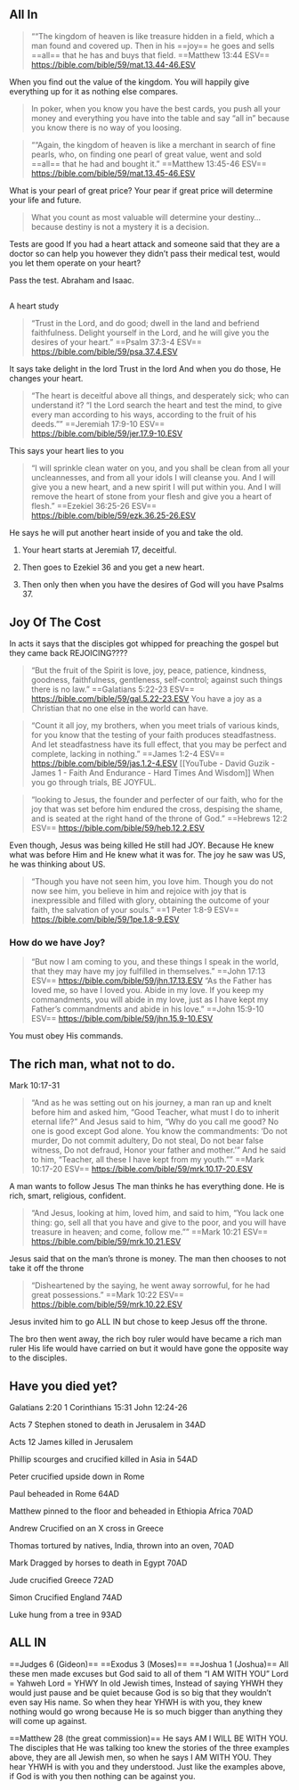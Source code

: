## All In
> ““The kingdom of heaven is like treasure hidden in a field, which a man found and covered up. Then in his ==joy== he goes and sells ==all== that he has and buys that field.
‭‭==Matthew‬ ‭13‬:‭44‬ ESV‬‬==
https://bible.com/bible/59/mat.13.44-46.ESV

When you find out the value of the kingdom.
You will happily give everything up for it as nothing else compares.

> In poker, when you know you have the best cards, you push all your money and everything you have into the table and say “all in” because you know there is no way of you loosing.

> ““Again, the kingdom of heaven is like a merchant in search of fine pearls, who, on finding one pearl of great value, went and sold ==all== that he had and bought it.”
‭‭==Matthew‬ ‭13‬:‭45‬-‭46‬ ‭ESV‬‬==
https://bible.com/bible/59/mat.13.45-46.ESV

What is your pearl of great price?
Your pear if great price will determine your life and future.


> What you count as most valuable will determine your destiny… because destiny is not a mystery it is a decision.

Tests are good
If you had a heart attack and someone said that they are a doctor so can help you however they didn’t pass their medical test, would you let them operate on your heart?

Pass the test.
Abraham and Isaac.

## 
A heart study
> “Trust in the Lord, and do good; dwell in the land and befriend faithfulness. 
> Delight yourself in the Lord, and he will give you the desires of your heart.”
‭‭==Psalm‬ ‭37‬:‭3‬-‭4‬ ‭ESV‬‬==
https://bible.com/bible/59/psa.37.4.ESV

It says take delight in the lord
Trust in the lord
And when you do those, He changes your heart.

> “The heart is deceitful above all things, and desperately sick; who can understand it? 
> “I the Lord search the heart and test the mind, to give every man according to his ways, according to the fruit of his deeds.””
‭‭==Jeremiah‬ ‭17‬:‭9‬-‭10‬ ‭ESV‬‬==
https://bible.com/bible/59/jer.17.9-10.ESV

This says your heart lies to you

> “I will sprinkle clean water on you, and you shall be clean from all your uncleannesses, and from all your idols I will cleanse you. 
> And I will give you a new heart, and a new spirit I will put within you. And I will remove the heart of stone from your flesh and give you a heart of flesh.”
‭‭==Ezekiel‬ ‭36‬:‭25‬-‭26‬ ‭ESV‬‬==
https://bible.com/bible/59/ezk.36.25-26.ESV

He says he will put another heart inside of you and take the old.

1. Your heart starts at Jeremiah 17, deceitful.

2. Then goes to Ezekiel 36 and you get a new heart.

3. Then only then when you have the desires of God will you have Psalms 37.


## Joy Of The Cost
In acts it says that the disciples got whipped for preaching the gospel but they came back REJOICING????

> “But the fruit of the Spirit is love, joy, peace, patience, kindness, goodness, faithfulness, gentleness, self-control; against such things there is no law.”
‭‭==Galatians‬ ‭5‬:‭22‬-‭23‬ ‭ESV‬‬==
https://bible.com/bible/59/gal.5.22-23.ESV
You have a joy as a Christian that no one else in the world can have.

> “Count it all joy, my brothers, when you meet trials of various kinds, for you know that the testing of your faith produces steadfastness. And let steadfastness have its full effect, that you may be perfect and complete, lacking in nothing.”
‭‭==James‬ ‭1‬:‭2‬-‭4‬ ‭ESV‬‬==
https://bible.com/bible/59/jas.1.2-4.ESV
[[YouTube - David Guzik - James 1 - Faith And Endurance - Hard Times And Wisdom]]
When you go through trials, BE JOYFUL.

> “looking to Jesus, the founder and perfecter of our faith, who for the joy that was set before him endured the cross, despising the shame, and is seated at the right hand of the throne of God.”
‭‭==Hebrews‬ ‭12‬:‭2‬ ‭ESV‬‬==
https://bible.com/bible/59/heb.12.2.ESV

Even though, Jesus was being killed He still had JOY.
Because He knew what was before Him and He knew what it was for.
The joy he saw was US, he was thinking about US.

> “Though you have not seen him, you love him. Though you do not now see him, you believe in him and rejoice with joy that is inexpressible and filled with glory, obtaining the outcome of your faith, the salvation of your souls.”
==‭‭1 Peter‬ ‭1‬:‭8‬-‭9‬ ‭ESV‬‬==
https://bible.com/bible/59/1pe.1.8-9.ESV

### How do we have Joy?
> “But now I am coming to you, and these things I speak in the world, that they may have my joy fulfilled in themselves.”
‭‭==John‬ ‭17‬:‭13‬ ‭ESV‬‬==
https://bible.com/bible/59/jhn.17.13.ESV
> “As the Father has loved me, so have I loved you. Abide in my love. If you keep my commandments, you will abide in my love, just as I have kept my Father’s commandments and abide in his love.”
‭‭==John‬ ‭15‬:‭9‬-‭10‬ ‭ESV‬‬==
https://bible.com/bible/59/jhn.15.9-10.ESV

You must obey His commands.

## The rich man, what not to do.
Mark 10:17-31

> “And as he was setting out on his journey, a man ran up and knelt before him and asked him, “Good Teacher, what must I do to inherit eternal life?” And Jesus said to him, “Why do you call me good? No one is good except God alone. You know the commandments: ‘Do not murder, Do not commit adultery, Do not steal, Do not bear false witness, Do not defraud, Honor your father and mother.’” And he said to him, “Teacher, all these I have kept from my youth.””
‭‭==Mark‬ ‭10‬:‭17‬-‭20‬ ‭ESV‬‬==
https://bible.com/bible/59/mrk.10.17-20.ESV

A man wants to follow Jesus
The man thinks he has everything done.
He is rich, smart, religious, confident.

> “And Jesus, looking at him, loved him, and said to him, “You lack one thing: go, sell all that you have and give to the poor, and you will have treasure in heaven; and come, follow me.””
‭‭==Mark‬ ‭10‬:‭21‬ ‭ESV‬‬==
https://bible.com/bible/59/mrk.10.21.ESV

Jesus said that on the man’s throne is money.
The man then chooses to not take it off the throne

> “Disheartened by the saying, he went away sorrowful, for he had great possessions.”
‭‭==Mark‬ ‭10‬:‭22‬ ‭ESV‬‬==
https://bible.com/bible/59/mrk.10.22.ESV

Jesus invited him to go ALL IN but chose to keep Jesus off the throne.

The bro then went away, the rich boy ruler would have became a rich man ruler
His life would have carried on but it would have gone the opposite way to the disciples.

## Have you died yet?
Galatians 2:20
1 Corinthians 15:31
John 12:24-26

Acts 7
Stephen stoned to death in Jerusalem in 34AD

Acts 12
James killed in Jerusalem

Phillip scourges and crucified killed in Asia in 54AD

Peter crucified upside down in Rome

Paul beheaded in Rome 64AD

Matthew pinned to the floor and beheaded in Ethiopia Africa 70AD

Andrew Crucified on an X cross in Greece 

Thomas tortured by natives, India, thrown into an oven, 70AD

Mark Dragged by horses to death in Egypt 70AD

Jude crucified Greece 72AD

Simon Crucified England 74AD

Luke hung from a tree in 93AD


## ALL IN
==Judges 6 (Gideon)==
==Exodus 3 (Moses)==
==Joshua 1 (Joshua)==
All these men made excuses but God said to all of them “I AM WITH YOU”
Lord = Yahweh
Lord = YHWY 
In old Jewish times, Instead of saying YHWH they would just pause and be quiet because God is so big that they wouldn’t even say His name.
So when they hear YHWH is with you, they knew nothing would go wrong because He is so much bigger than anything they will come up against.

==Matthew 28 (the great commission)==
He says AM I WILL BE WITH YOU.
The disciples that He was talking too knew the stories of the three examples above, they are all Jewish men, so when he says I AM WITH YOU.
They hear YHWH is with you and they understood.
Just like the examples above, if God is with you then nothing can be against you.
